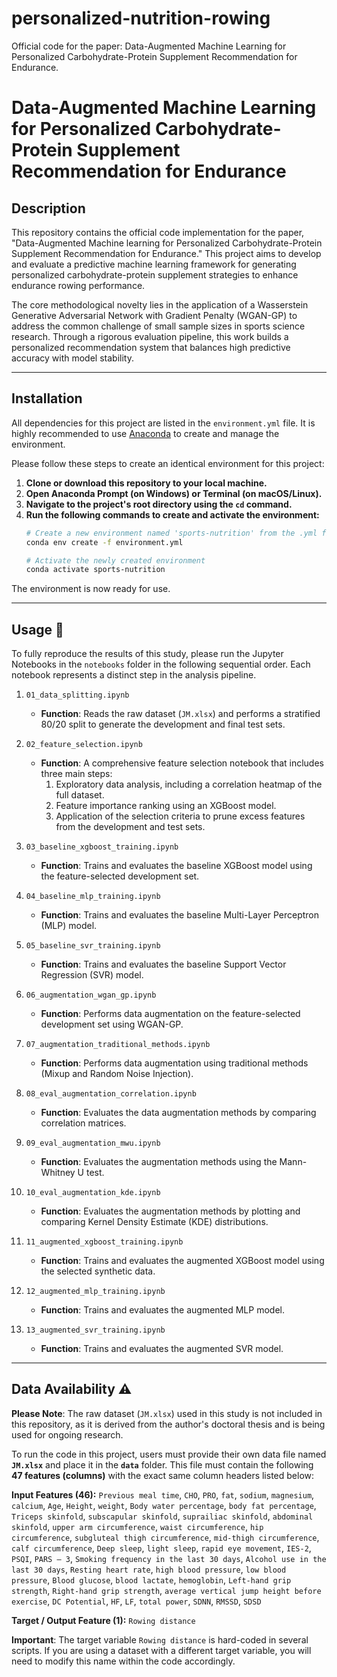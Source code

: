 # personalized-nutrition-rowing
Official code for the paper: Data-Augmented Machine Learning for Personalized Carbohydrate-Protein Supplement Recommendation for Endurance.
# Data-Augmented Machine Learning for Personalized Carbohydrate-Protein Supplement Recommendation for Endurance

## Description

This repository contains the official code implementation for the paper, "Data-Augmented Machine learning for Personalized Carbohydrate-Protein Supplement Recommendation for Endurance." This project aims to develop and evaluate a predictive machine learning framework for generating personalized carbohydrate-protein supplement strategies to enhance endurance rowing performance.

The core methodological novelty lies in the application of a Wasserstein Generative Adversarial Network with Gradient Penalty (WGAN-GP) to address the common challenge of small sample sizes in sports science research. Through a rigorous evaluation pipeline, this work builds a personalized recommendation system that balances high predictive accuracy with model stability.

---

## Installation

All dependencies for this project are listed in the `environment.yml` file. It is highly recommended to use [Anaconda](https://www.anaconda.com/products/distribution) to create and manage the environment.

Please follow these steps to create an identical environment for this project:

1.  **Clone or download this repository to your local machine.**
2.  **Open Anaconda Prompt (on Windows) or Terminal (on macOS/Linux).**
3.  **Navigate to the project's root directory using the `cd` command.**
4.  **Run the following commands to create and activate the environment:**
    ```bash
    # Create a new environment named 'sports-nutrition' from the .yml file
    conda env create -f environment.yml

    # Activate the newly created environment
    conda activate sports-nutrition
    ```
The environment is now ready for use.

---

## Usage 🚀

To fully reproduce the results of this study, please run the Jupyter Notebooks in the `notebooks` folder in the following sequential order. Each notebook represents a distinct step in the analysis pipeline.

1.  `01_data_splitting.ipynb`
    * **Function**: Reads the raw dataset (`JM.xlsx`) and performs a stratified 80/20 split to generate the development and final test sets.

2.  `02_feature_selection.ipynb`
    * **Function**: A comprehensive feature selection notebook that includes three main steps:
        1.  Exploratory data analysis, including a correlation heatmap of the full dataset.
        2.  Feature importance ranking using an XGBoost model.
        3.  Application of the selection criteria to prune excess features from the development and test sets.

3.  `03_baseline_xgboost_training.ipynb`
    * **Function**: Trains and evaluates the baseline XGBoost model using the feature-selected development set.

4.  `04_baseline_mlp_training.ipynb`
    * **Function**: Trains and evaluates the baseline Multi-Layer Perceptron (MLP) model.

5.  `05_baseline_svr_training.ipynb`
    * **Function**: Trains and evaluates the baseline Support Vector Regression (SVR) model.

6.  `06_augmentation_wgan_gp.ipynb`
    * **Function**: Performs data augmentation on the feature-selected development set using WGAN-GP.

7.  `07_augmentation_traditional_methods.ipynb`
    * **Function**: Performs data augmentation using traditional methods (Mixup and Random Noise Injection).

8.  `08_eval_augmentation_correlation.ipynb`
    * **Function**: Evaluates the data augmentation methods by comparing correlation matrices.

9.  `09_eval_augmentation_mwu.ipynb`
    * **Function**: Evaluates the augmentation methods using the Mann-Whitney U test.

10. `10_eval_augmentation_kde.ipynb`
    * **Function**: Evaluates the augmentation methods by plotting and comparing Kernel Density Estimate (KDE) distributions.

11. `11_augmented_xgboost_training.ipynb`
    * **Function**: Trains and evaluates the augmented XGBoost model using the selected synthetic data.

12. `12_augmented_mlp_training.ipynb`
    * **Function**: Trains and evaluates the augmented MLP model.

13. `13_augmented_svr_training.ipynb`
    * **Function**: Trains and evaluates the augmented SVR model.

---

## Data Availability ⚠️

**Please Note**: The raw dataset (`JM.xlsx`) used in this study is not included in this repository, as it is derived from the author's doctoral thesis and is being used for ongoing research.

To run the code in this project, users must provide their own data file named **`JM.xlsx`** and place it in the **`data`** folder. This file must contain the following **47 features (columns)** with the exact same column headers listed below:

**Input Features (46):**
`Previous meal time`, `CHO`, `PRO`, `fat`, `sodium`, `magnesium`, `calcium`, `Age`, `Height`, `weight`, `Body water percentage`, `body fat percentage`, `Triceps skinfold`, `subscapular skinfold`, `suprailiac skinfold`, `abdominal skinfold`, `upper arm circumference`, `waist circumference`, `hip circumference`, `subgluteal thigh circumference`, `mid-thigh circumference`, `calf circumference`, `Deep sleep`, `light sleep`, `rapid eye movement`, `IES-2`, `PSQI`, `PARS – 3`, `Smoking frequency in the last 30 days`, `Alcohol use in the last 30 days`, `Resting heart rate`, `high blood pressure`, `low blood pressure`, `Blood glucose`, `blood lactate`, `hemoglobin`, `Left-hand grip strength`, `Right-hand grip strength`, `average vertical jump height before exercise`, `DC Potential`, `HF`, `LF`, `total power`, `SDNN`, `RMSSD`, `SDSD`

**Target / Output Feature (1):**
`Rowing distance`

**Important**: The target variable `Rowing distance` is hard-coded in several scripts. If you are using a dataset with a different target variable, you will need to modify this name within the code accordingly.
